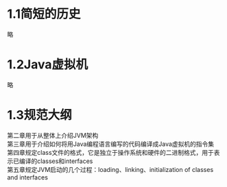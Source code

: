 # 1.1简短的历史<br>
略<br>
# 1.2Java虚拟机<br>
略<br>
# 1.3规范大纲<br>
第二章用于从整体上介绍JVM架构<br>
第三章用于介绍如何将用Java编程语言编写的代码编译成Java虚拟机的指令集<br>
第四章规定class文件的格式，它是独立于操作系统和硬件的二进制格式，用于表示已编译的classes和interfaces<br>
第五章规定JVM启动的几个过程：loading、linking、initialization of classes and interfaces


